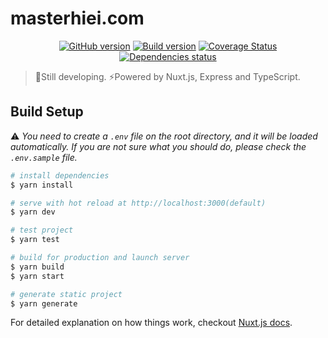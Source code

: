 # masterhiei.com

<p align="center">
  <a href="https://badge.fury.io/gh/MasterHiei%2Fmasterhiei.com"><img src="https://badge.fury.io/gh/MasterHiei%2Fmasterhiei.com.svg" alt="GitHub version"></a>
  <a href="https://circleci.com/gh/MasterHiei/masterhiei.com"><img src="https://circleci.com/gh/MasterHiei/masterhiei.com.svg?style=shield" alt="Build version"></a>
  <a href="https://codecov.io/gh/MasterHiei/masterhiei.com"><img src="https://codecov.io/gh/MasterHiei/masterhiei.com/branch/master/graph/badge.svg" alt="Coverage Status"></a>
  <a href="https://david-dm.org/MasterHiei/masterhiei.com" title="dependencies status"><img src="https://david-dm.org/MasterHiei/masterhiei.com/status.svg" alt="Dependencies status"></a>
</p>

> :beginner:Still developing. :zap:Powered by Nuxt.js, Express and TypeScript.

## Build Setup

:warning:
*You need to create a `.env` file on the root directory, and it will be loaded automatically.*
*If you are not sure what you should do, please check the `.env.sample` file.*

``` bash
# install dependencies
$ yarn install

# serve with hot reload at http://localhost:3000(default)
$ yarn dev

# test project
$ yarn test

# build for production and launch server
$ yarn build
$ yarn start

# generate static project
$ yarn generate
```

For detailed explanation on how things work, checkout [Nuxt.js docs](https://nuxtjs.org).
